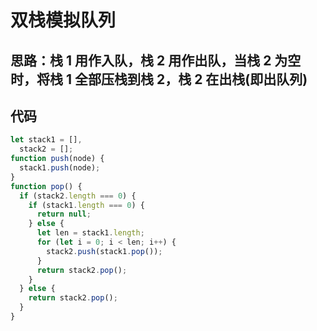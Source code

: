 # 双栈模拟队列

## 思路：栈 1 用作入队，栈 2 用作出队，当栈 2 为空时，将栈 1 全部压栈到栈 2，栈 2 在出栈(即出队列)

## 代码

```js
let stack1 = [],
  stack2 = [];
function push(node) {
  stack1.push(node);
}
function pop() {
  if (stack2.length === 0) {
    if (stack1.length === 0) {
      return null;
    } else {
      let len = stack1.length;
      for (let i = 0; i < len; i++) {
        stack2.push(stack1.pop());
      }
      return stack2.pop();
    }
  } else {
    return stack2.pop();
  }
}
```
